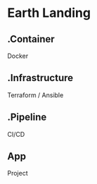 # Earth Landing

## .Container
Docker

## .Infrastructure
Terraform / Ansible

## .Pipeline
CI/CD

## App
Project
